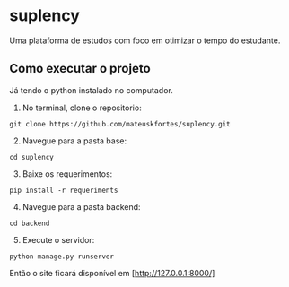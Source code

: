 # suplency
Uma plataforma de estudos com foco em otimizar o tempo do estudante.

## Como executar o projeto
Já tendo o python instalado no computador.
1. No terminal, clone o repositorio:
```
git clone https://github.com/mateuskfortes/suplency.git
```

2. Navegue para a pasta base:
```
cd suplency
```

3. Baixe os requerimentos:
```
pip install -r requeriments
```

4. Navegue para a pasta backend:
```
cd backend
```

5. Execute o servidor:
```
python manage.py runserver
```

Então o site ficará disponível em [http://127.0.0.1:8000/]
